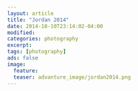 ```yaml
---
layout: article
title: "Jordan 2014"
date: 2014-10-10T23:14:02-04:00
modified:
categories: photography
excerpt:
tags: [photography]
ads: false
image:
  feature:
  teaser: advanture_image/jordan2014.png
---
```

